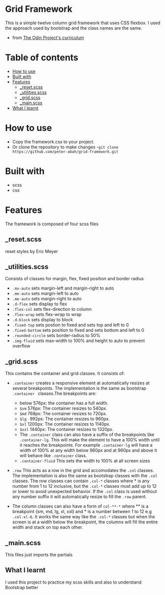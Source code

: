 # Grid Framework
This is a simple twelve column grid framework that uses CSS flexbox.
I used the approach used by bootstrap and the class names are the same.
- from [The Odin Project's curriculum](https://theodinproject.com)

# Table of contents

- [How to use](#how-to-use)
- [Built with](#built-with)
- [Features](#features)
  - [\_reset.scss](#_resetscss)
  - [\_utilities.scss](#utilitiesscss)
  - [\_grid.scss](#gridscss)
  - [\_main.scss](#mainscss)
- [What I learnt](#what-i-learnt)

# How to use
- Copy the framework.css to your project.
- Or clone the repository to make changes -`git clone https://github.com/peter-abah/grid-framework.git`

# Built with
- scss
- css

# Features
The framework is composed of four scss files

## \_reset.scss
reset styles by Eric Meyer

## \_utilities.scss
Consists of classes for margin, flex, fixed position and border radius
- `.mx-auto` sets margin-left and margin-right to auto
- `.me-auto` sets margin-left to auto
- `.me-auto` sets margin-right to auto
- `.d-flex` sets display to flex
- `.flex-col` sets flex-direction to column
- `.flex-wrap` sets flex-wrap to wrap
- `.d-block` sets display to block
- `.fixed-top` sets postion to fixed and sets top and left to 0
- `.fixed-bottom` sets position to fixed and sets bottom and left to 0
- `.rounded-circle` sets border-radius to 50%
- `.img-fluid` sets max-width to 100% and height to auto to prevent overflow

## \_grid.scss
This contains the container and grid classes. It consists of:
- `.container` creates a responsive element at automatically resizes at several breakpoints. The implementation is the same as 
bootstrap `.container ` classes.The breakpoints are:
    * below 576px: the container has a full width.
    * `$sm` 576px: The container resizes to 540px.
    * `$md` 768px: The container resizes to 720px.
    * `$lg ` 992px: The container resizes to 960px.
    * `$xl` 1200px: The container resizes to 1140px.
    * `$xxl` 1440px: The container resizes to 1320px.
    * The `.container` class can also have a suffix of the breakpoints like `.container-lg`. This will make the element to have a
    100% width until it reaches the breakpoints. For example `.container-lg` will have a width of 100% at any width below 960px and at 960px and above it will behave like `.container` class.
    * `.container-fluid` This sets the width to 100% at all screen sizes

- `.row` This acts as a row in the grid and accomodates the `.col` classes. The implementation is also the same as bootstrap
classes with the `.col` classes. The row classes can contain `.col-*` classes where \* is any number from 1 to 12 inclusive, but 
the `.col-*` classes must add up to 12 or lower to avoid unexpected behavior. If the `.col` class is used without any number suffix it will automatically resize to fill the `.row` parent.
- The column classes can also have a form of `col-**-*` where \** is a breakpoint {sm, md, lg, xl, xxl} and \* is a number between
1 to 12 e.g `.col-xl-6`. 
It works the same way like the `.col-*` classes but when the screen is at a width below the breakpoint, the columns will
fill the entire width and stack on top each other.

## \_main.scss
This files just imports the partials

## What I learnt
I used this project to practice my scss skills and also to understand Bootstrap better
